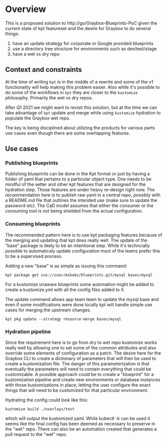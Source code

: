 # Overview

This is a proposed solution to http://go/Graybox-Blueprints-PoC given the current state of kpt featureset and the desire for Graybox to do several things:
1) have an update strategy for corporate or Google provided blueprints
2) use a directory tree structure for environments such as dev/test/stage
3) have a wet vs dry repo

## Context and constraints
At the time of writing `kpt` is in the middle of a rewrite and some of the v1 functionality will help making this problem easier. Also while it's possible to do some of the workflows in `kpt` they are closer to the `kustomize` philosophy.  Primarily the wet vs dry repos.

After Q1 2021 we might want to revisit this solution, but at the time we can take advantage of `kpt` update and merge while using `kustomize` hydration to populate the Graybox wet repo.

The key is being disciplined about utilizing the products for various parts use cases even though there are some overlapping features.

## Use cases

### Publishing blueprints
Publishing blueprints can be done in the Kpt format or just by having a folder of yaml that pertains to a particular object type.  One needs to be mindful of the setter and other kpt features that are designed for the hydration step.  Those features are under heavy re-design right now.  The recommendation here is to publish raw yaml in a central repo, possibly with a README.md file that outlines the intended use (make sure to update the password etc).  The CaD model assumes that either the consumer or the consuming tool is not being shielded from the actual configuration.


### Consuming blueprints
The recommended pattern here is to use kpt packaging features because of the merging and updating that kpt does really well.  The update of the "base" package is likely to be an intentional step.  While it's techncially possible to automaticaly update configuration msot of the teams prefer this to be a supervised process.

Adding a new "base" is as simple as issuing this command:
```
kpt package get sso://user/mikebz/blueprints.git/mysql bases/mysql
```
For a kustomize unaware blueprints some automation might be added to create a kustomize.yml with all the config files added to it.

The update command allows app team team to update the mysql base and even if some modifications were done locally kpt will handle simple use cases for merging the upstream changes.
```
kpt pkg update --strategy resource-merge bases/mysql
```

### Hydration pipeline
Since the requirement here is to go from dry to wet repo kustomize works really well by allowing one to set some of the common attributes and also override some elements of configuration as a patch.  The desire here for the Graybox CLI to create a dictionary of parameters that will then be used to create a kustomization file.  The danger of this parameterization is that eventually the parameters will need to contain everything that could be customizable.  A possible approach could be to create a "blueprint" for a kustomization pipeline and create new environments or database instances with those kustomizations in place, letting the user configure the exact things that will need to be customized for that particular environment.

Hydrating the config could look like this:
```
kustomize build ./overlays/test
```
which will output the kustomized yaml.  While kubectl -k can be used it seems like the final config has been deemed as necessary to preserve in the "wet" repo.  There can also be an automation created that generates a pull request to the "wet" repo. 